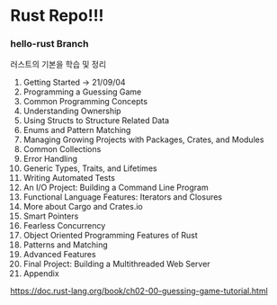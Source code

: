 # Rust Repo!!!

### hello-rust Branch

러스트의 기본을 학습 및 정리

1. Getting Started -> 21/09/04
2. Programming a Guessing Game
3. Common Programming Concepts
4. Understanding Ownership
5. Using Structs to Structure Related Data
6. Enums and Pattern Matching
7. Managing Growing Projects with Packages, Crates, and Modules
8. Common Collections
9. Error Handling
10. Generic Types, Traits, and Lifetimes
11. Writing Automated Tests
12. An I/O Project: Building a Command Line Program
13. Functional Language Features: Iterators and Closures
14. More about Cargo and Crates.io
15. Smart Pointers
16. Fearless Concurrency
17. Object Oriented Programming Features of Rust
18. Patterns and Matching
19. Advanced Features
20. Final Project: Building a Multithreaded Web Server
21. Appendix

https://doc.rust-lang.org/book/ch02-00-guessing-game-tutorial.html
